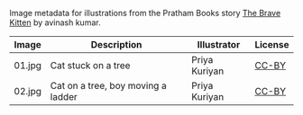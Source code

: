 Image metadata for illustrations from the Pratham Books story [The Brave Kitten](https://storyweaver.org.in/stories/2443-the-brave-kitten) by avinash kumar.

Image | Description | Illustrator | License
----- | ----------- | ----------- | -------
01.jpg | Cat stuck on a tree | Priya Kuriyan | [CC-BY](https://creativecommons.org/licenses/by/4.0/)
02.jpg | Cat on a tree, boy moving a ladder | Priya Kuriyan | [CC-BY](https://creativecommons.org/licenses/by/4.0/)
